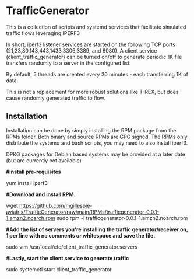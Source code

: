 # TrafficGenerator
This is a collection of scripts and systemd services that facilitate simulated traffic flows leveraging IPERF3

In short, iperf3 listener services are started on the following TCP ports (21,23,80,143,443,1433,3306,3389, and 8080).
A client service (client_traffic_generator) can be turned on/off to generate periodic 1K file transfers randomly to a server in the configured list.

By default, 5 threads are created every 30 minutes - each transferring 1K of data. 

This is not a replacement for more robust solutions like T-REX, but does cause randomly generated traffic to flow.
## Installation
Installation can be done by simply installing the RPM package from the RPMs folder. Both binary and source RPMs are GPG signed. The RPMs only distribute the systemd and bash scripts, you may need to also install iperf3.

DPKG packages for Debian based systems may be provided at a later date (but are currently not available)

**#Install pre-requisites**

yum install iperf3

**#Download and install RPM.**

wget https://github.com/mgillespie-aviatrix/TrafficGenerator/raw/main/RPMs/trafficgenerator-0.0.1-1.amzn2.noarch.rpm
sudo rpm -i trafficgenerator-0.0.1-1.amzn2.noarch.rpm 

**#Add the list of servers you're installing the traffic generator/receiver on, 1 per line with no comments or whitespace and save the file.**

sudo vim /usr/local/etc/client_traffic_generator.servers

**#Lastly, start the client service to generate traffic**

sudo systemctl start client_traffic_generator

